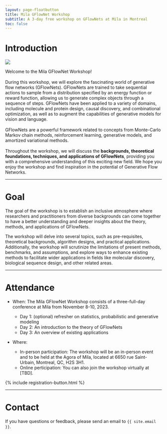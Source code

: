 ```yaml
---
layout: page-floatbutton
title: Mila GFlowNet Workshop
subtitle: A 3-day free workshop on GFlowNets at Mila in Montreal
toc: false
---
```


<div id="home-intro-container">

<h1>Introduction</h1>


<img src="{{ site.logo }}" id="home-logo">

Welcome to the Mila GFlowNet Workshop!
<br/>
<br/>
During this workshop, we will explore the fascinating world of  generative flow networks (GFlowNets). GFlowNets are trained to take sequential actions to sample from a distribution specified by an energy function or reward function, allowing us to generate complex objects through a sequence of steps. GFlowNets have been applied to a variety of domains, including molecule and protein design, causal discovery, and combinational optimization, as well as to augment the capabilities of generative models for vision and language.
<br/>
<br/>
GFlowNets are a powerful framework related to concepts from Monte-Carlo Markov chain methods, reinforcement learning, generative models, and amortized variational methods.
<br/>
<br/>
Throughout the workshop, we will discuss the <strong>backgrounds, theoretical foundations, techniques, and applications of GFlowNets</strong>, providing you with a comprehensive understanding of this exciting new field. We hope you enjoy the workshop and find inspiration in the potential of Generative Flow Networks.


</div>

---
# Goal

The goal of the workshop is to establish an inclusive atmosphere where researchers and practitioners from diverse backgrounds can come together to have a better understanding and deeper insights about the theory, methods, and applications of GFlowNets.

The workshop will delve into several topics, such as pre-requisites, theoretical backgrounds, algorithm designs, and practical applications. Additionally, the workshop will scrutinize the limitations of present methods, benchmarks, and assumptions, and explore ways to enhance existing methods to facilitate wider applications in fields like molecular discovery, biological sequence design, and other related areas.


---

# Attendance

- When: The Mila GFlowNet Workshop consists of a three-full-day conference at Mila from November 8-10, 2023.
  - Day 1: (optional) refresher on statistics, probabilistic and generative modeling
  - Day 2: An introduction to the theory of GFlowNets
  - Day 3: An overview of existing applications

- Where:

  - In-person participation: The workshop will be an in-person event and to be held at the Agora of Mila, located at 6650 rue Saint-Urbain, Montreal, QC, H2S 3H1.
  - Online perticipation: You can also join the workshop virtually at [TBD].

{% include registration-button.html %}

---

# Contact

If you have questions or feedback, please send an email to `{{ site.email }}`.
